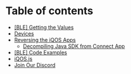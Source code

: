 # Table of contents

* [\[BLE\] Getting the Values](README.md)
* [Devices](devices.md)
* [Reversing the iQOS Apps](reversing/README.md)
  * [Decompiling Java SDK from Connect App](reversing/connect-app.md)
* [\[BLE\] Code Examples](code-examples.md)
* [iQOS.js](iqos.js.md)
* [Join Our Discord](join-our-discord.md)

